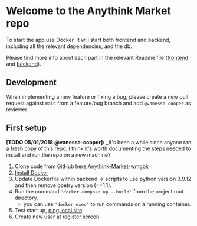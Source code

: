 # Welcome to the Anythink Market repo

To start the app use Docker. It will start both frontend and backend, including all the relevant dependencies, and the db.

Please find more info about each part in the relevant Readme file ([frontend](frontend/readme.md) and [backend](backend/README.md)).

## Development

When implementing a new feature or fixing a bug, please create a new pull request against `main` from a feature/bug branch and add `@vanessa-cooper` as reviewer.

## First setup

**[TODO 05/01/2018 @vanessa-cooper]:** _It's been a while since anyone ran a fresh copy of this repo. I think it's worth documenting the steps needed to install and run the repo on a new machine?

1. Clone code from GitHub here,[Anythink-Market-wmgbk](https://github.com/ObelusFamily/Anythink-Market-wmgbk.git)
2. [Install Docker](https://docs.docker.com/get-docker/)
3. Update Dockerfile within backend -> scripts to use python version 3.9.12 and then remove poetry version (==1.1).
3. Run the command `'docker-compose up --build'` from the project root directory.
    - you can use `'docker exec'` to run commands on a running container.
4. Test start up, [ping local site](http://localhost:3000/api/ping)
5. Create new user at [register screen](http://localhost:3001/register)